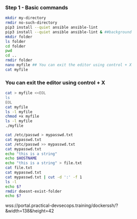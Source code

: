 ### Step 1 - Basic commands
```bash
mkdir my-directory
rmdir no-such-directory
pip3 install --quiet ansible ansible-lint
pip3 install --quiet ansible ansible-lint & ##background
mkdir folder
ls folder
cd folder
pwd
cd ..
rmdir folder
nano myfile ## You can exit the editor using control + X
cat myfile
```
### You can exit the editor using control + X
```bash
cat > myfile <<EOL
ls
EOL
cat myfile
ls -l myfile
chmod +x myfile
ls -l myfile
./myfile

cat /etc/passwd > mypasswd.txt
cat mypasswd.txt
cat /etc/passwd >> mypasswd.txt
cat mypasswd.txt
echo "this is a string"
echo $HOSTNAME
echo "this is a string" > file.txt
cat file.txt
cat mypasswd.txt
cat mypasswd.txt | cut -d ':' -f 1
ls -l
echo $?
rmdir doesnt-exist-folder
echo $?

```
wss://portal.practical-devsecops.training/dockerssh/?&width=138&height=42